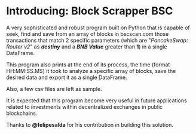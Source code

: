 <h1>Introducing: Block Scrapper BSC</h1>

A very sophisticated and robust program built on Python that is capable of seek, find and save from an array of blocks in bscscan.com those transactions that match 2 specific parameters (which are "_PancakeSwap: Router v2_" as _**destiny**_ and a **_BNB Value_** greater than **1**) in a single DataFrame.

This program also prints at the end of its process, the time (format HH:MM:SS.MS) it took to analyze a specific array of blocks, save the desired data and export it as a single DataFrame.

Also, a few csv files are left as sample.

It is expected that this program become very useful in future applications related to investments within decentralized exchanges in public blockchains.

Thanks to **@felipesalda** for his contribution in building this solution.
